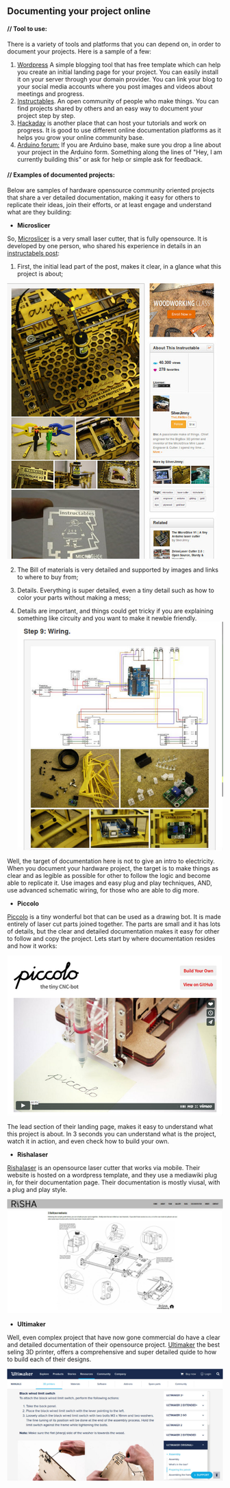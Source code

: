 ## Documenting your project online



#### // Tool to use:

There is a variety of tools and platforms that you can depend on, in order to document your projects.  Here is a sample of a few:

1. [Wordpress](https://wordpress.com)  A simple blogging tool that has free template which can help you create an initial landing page for your project.  You can easily install it on your server through your domain provider. You can link your blog to your social media accounts where you post images and videos about meetings and progress.
2. [Instructables]( http://www.instructables.com).  An open community of people who make things.  You can find projects shared by others and an easy way to document your project step by step.
3. [Hackaday](http://hackaday.com) is another place that can host your tutorials and work on progress.  It is good to use different online documentation platforms as it helps you grow your online community base.
4. [Arduino forum:](https://forum.arduino.cc)  If you are Arduino base, make sure you drop a line about your project in the Arduino form.  Something along the lines of "Hey, I am currently building this" or ask for help or simple ask for feedback.

#### // Examples of documented projects:

Below are samples of hardware opensource community oriented projects that share a ver detailed documentation, making it easy for others to replicate their ideas, join their efforts, or at least engage and understand what are they building:

* **Microslicer**

So, [Microslicer](http://www.instructables.com/id/The-MicroSlice-V2-Aurum-A-gold-mini-laser-cutter-e) is a very small laser cutter, that is fully opensource. It is developed by one person, who shared his experience in details in an [instructabels post](http://www.instructables.com/id/The-MicroSlice-V2-Aurum-A-gold-mini-laser-cutter-e/):

1. First, the initial lead part of the post, makes it clear, in a glance what this project is about;

![](OC-img_microslicer.jpg)

2. The Bill of materials is very detailed and supported by images and links to where to buy from;

3. Details.  Everything is super detailed, even a tiny detail such as how to color your parts without making a mess;

4. Details are important, and things could get tricky if you are explaining something like circuity and you want to make it newbie friendly.  
 ![](OC-img_wiring.jpg)

Well, the target of documentation here is not to give an intro to electricity. When you document your hardware project, the target is to make things as clear and as legible as possible for other to follow the logic and become able to replicate it. Use images and easy plug and play techniques, AND, use advanced schematic wiring, for those who are able to dig more.

* **Piccolo**

[Piccolo](http://piccolo.cc) is a tiny wonderful bot that can be used as a drawing bot.  It is made entirely of laser cut parts joined together. The parts are small and it has lots of details, but the clear and detailed documentation makes it easy for other to follow and copy the project.  Lets start by where documentation resides and how it works:

![](OC-img_piccolo.jpg)

The lead section of their landing page, makes it easy to understand what this project is about. In 3 seconds you can understand what is the project, watch it in action, and even check how to build your own.


* **Rishalaser**

[Rishalaser](http://reshalaser.org/wiki/documentation/build-your-own-risha) is an opensource laser cutter that works via mobile.  Their website is hosted on a wordpress template, and they use a mediawiki plug in, for their documentation page.  Their documentation is mostly viusal, with a plug and play style.

![](OC-img_rishalasercutter.jpg)

* **Ultimaker**

Well, even complex project that have now gone commercial do have a clear and detailed documentation of their opensource project. [Ultimaker](https://ultimaker.com/en/resources/manuals) the best seling 3D printer, offers a comprehensive and super detailed quide to how to build each of their designs.


![](OC-img_ultimaker.jpg)






